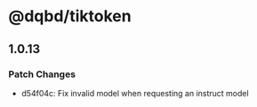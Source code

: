 # @dqbd/tiktoken

## 1.0.13

### Patch Changes

- d54f04c: Fix invalid model when requesting an instruct model
